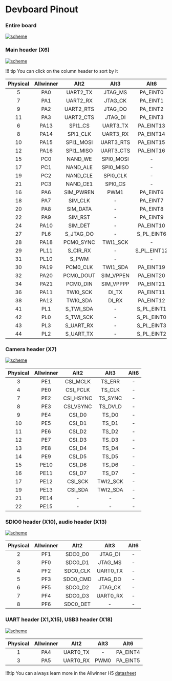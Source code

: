 # Devboard Pinout

### Entire board
<a href="../../img/pinout/dev_board_pinout.png" target="_blank"> ![scheme](../../img/pinout/dev_board_pinout.png)</a>

### Main header (X6)
<a href="../../img/pinout/X6.png" target="_blank"> ![scheme](../../img/pinout/X6.png)</a>

!!! tip
    You can click on the column header to sort by it

<div class="x6-header-table-start"></div>

|Physical|Allwinner|Alt2|Alt3|Alt6|
|:-:|:-:|:--:|:--:|:--:|
|5|PA0|UART2_TX|JTAG_MS|PA_EINT0|
|7|PA1|UART2_RX|JTAG_CK|PA_EINT1|
|9|PA2|UART2_RTS|JTAG_DO|PA_EINT2|
|11|PA3|UART2_CTS|JTAG_DI|PA_EINT3|
|6|PA13|SPI1_CS|UART3_TX|PA_EINT13|
|8|PA14|SPI1_CLK|UART3_RX|PA_EINT14|
|10|PA15|SPI1_MOSI|UART3_RTS|PA_EINT15|
|12|PA16|SPI1_MISO|UART3_CTS|PA_EINT16|
|15|PC0|NAND_WE|SPI0_MOSI|-|
|17|PC1|NAND_ALE|SPI0_MISO|-|
|19|PC2|NAND_CLE|SPI0_CLK|-|
|21|PC3|NAND_CE1|SPI0_CS|-|
|16|PA6|SIM_PWREN|PWM1|PA_EINT6|
|18|PA7|SIM_CLK|-|PA_EINT7|
|20|PA8|SIM_DATA|-|PA_EINT8|
|22|PA9|SIM_RST|-|PA_EINT9|
|24|PA10|SIM_DET|-|PA_EINT10|
|27|PL6|S_JTAG_DO|-|S_PL_EINT6|
|28|PA18|PCM0_SYNC|TWI1_SCK|-|-|PA_EINT18|
|29|PL11|S_CIR_RX|-|S_PL_EINT12|
|31|PL10|S_PWM|-|-|-|S_PL_EINT10|
|30|PA19|PCM0_CLK|TWI1_SDA|PA_EINT19|
|32|PA20|PCM0_DOUT|SIM_VPPEN|PA_EINT20|
|34|PA21|PCM0_DIN|SIM_VPPPP|PA_EINT21|
|36|PA11|TWI0_SCK|DI_TX|PA_EINT11|
|38|PA12|TWI0_SDA|DI_RX|PA_EINT12|
|41|PL1|S_TWI_SDA|-|S_PL_EINT1|
|42|PL0|S_TWI_SCK|-|S_PL_EINT0|
|43|PL3|S_UART_RX|-|S_PL_EINT3|
|44|PL2|S_UART_TX|-|S_PL_EINT2|

### Camera header (X7)
<a href="../../img/pinout/X7.png" target="_blank"> ![scheme](../../img/pinout/X7.png)</a>

<div class="x7-header-table-start"></div>

|Physical|Allwinner|Alt2|Alt3|Alt6
|:-:|:-:|:--:|:--:|:--:|
|3|PE1|CSI_MCLK|TS_ERR|-|
|4|PE0|CSI_PCLK|TS_CLK|-|
|7|PE2|CSI_HSYNC|TS_SYNC|-|
|8|PE3|CSI_VSYNC|TS_DVLD|-|
|9|PE4|CSI_D0|TS_D0|-|
|10|PE5|CSI_D1|TS_D1|-|
|11|PE6|CSI_D2|TS_D2|-|
|12|PE7|CSI_D3|TS_D3|-|
|13|PE8|CSI_D4|TS_D4|-|
|14|PE9|CSI_D5|TS_D5|-|
|15|PE10|CSI_D6|TS_D6|-|
|16|PE11|CSI_D7|TS_D7|-|
|17|PE12|CSI_SCK|TWI2_SCK|-|
|19|PE13|CSI_SDA|TWI2_SDA|-|
|21|PE14|-|-|-|
|22|PE15|-|-|-|

### SDIO0 header (X10), audio header (X13)
<a href="../../img/pinout/X10_X13.png" target="_blank"> ![scheme](../../img/pinout/X10_X13.png)</a>

<div class="x10-header-table-start"></div>

|Physical|Allwinner|Alt2|Alt3|Alt6
|:-:|:-:|:--:|:--:|:--:|
|2|PF1|SDC0_D0|JTAG_DI|-|
|3|PF0|SDC0_D1|JTAG_MS|-|
|4|PF2|SDC0_CLK|UART0_TX|-|
|5|PF3|SDC0_CMD|JTAG_DO|-|
|6|PF5|SDC0_D2|JTAG_CK|-|
|7|PF4|SDC0_D3|UART0_RX|-|
|8|PF6|SDC0_DET|-|-|

### UART header (X1,X15), USB3 header (X18)
<a href="../../img/pinout/X1_X15_X18.png" target="_blank"> ![scheme](../../img/pinout/X1_X15_X18.png)</a>

|Physical|Allwinner|Alt2|Alt3|Alt6
|:-:|:-:|:--:|:--:|:--:|
|1|PA4|UART0_TX|-|PA_EINT4|
|3|PA5|UART0_RX|PWM0|PA_EINT5|

!!!tip
    You can always learn more in the Allwinner H5 [datasheet](../hardware-integration/allwinner.md)

<script src="https://ajax.googleapis.com/ajax/libs/jquery/3.3.1/jquery.min.js"></script>
<script src="https://cdnjs.cloudflare.com/ajax/libs/tablesort/5.0.2/tablesort.min.js"></script>
<script src="https://cdnjs.cloudflare.com/ajax/libs/tablesort/5.0.2/sorts/tablesort.number.min.js"></script>
<script type="text/javascript">
    $(document).ready(function() {
        new Tablesort($('div.x6-header-table-start').next().find('table')[0]);
        new Tablesort($('div.x7-header-table-start').next().find('table')[0]);
        new Tablesort($('div.x10-header-table-start').next().find('table')[0]);
    });
</script>
<script>
</script>
